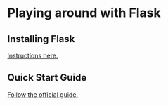 # Playing around with Flask

## Installing Flask
[Instructions here.](https://flask.palletsprojects.com/en/1.1.x/installation/)

## Quick Start Guide
[Follow the official guide.](https://flask.palletsprojects.com/en/1.1.x/quickstart/)
